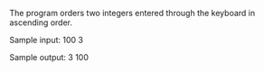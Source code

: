 The program orders two integers entered through the keyboard in ascending order.

Sample input: 100 3

Sample output: 3 100
